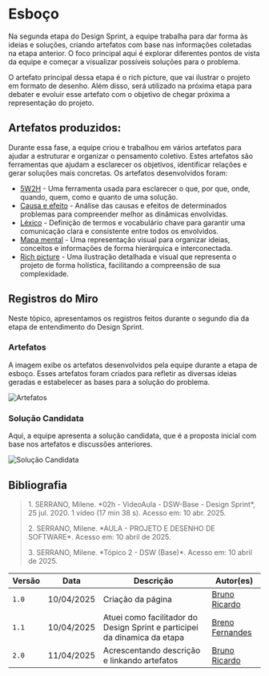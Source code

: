 # Esboço

Na segunda etapa do Design Sprint, a equipe trabalha para dar forma às ideias e soluções, criando artefatos com base nas informações coletadas na etapa anterior. O foco principal aqui é explorar diferentes pontos de vista da equipe e começar a visualizar possíveis soluções para o problema.

O artefato principal dessa etapa é o rich picture, que vai ilustrar o projeto em formato de desenho. Além disso, será utilizado na próxima etapa para debater e evoluir esse artefato com o objetivo de chegar próxima a representação do projeto.

## Artefatos produzidos:

Durante essa fase, a equipe criou e trabalhou em vários artefatos para ajudar a estruturar e organizar o pensamento coletivo. Estes artefatos são ferramentas que ajudam a esclarecer os objetivos, identificar relações e gerar soluções mais concretas. Os artefatos desenvolvidos foram:

- <a href="https://unbarqdsw2025-1-turma01.github.io/2025.1-T01-_G4_QuemFazNiver_GostaDe_Entrega_01/#/Base/5w2h" target = "_blank">5W2H</a> - Uma ferramenta usada para esclarecer o que, por que, onde, quando, quem, como e quanto de uma solução.
- <a href="https://unbarqdsw2025-1-turma01.github.io/2025.1-T01-_G4_QuemFazNiver_GostaDe_Entrega_01/#/Base/1.2.2.CausaEEfeito" target = "_blank">Causa e efeito</a> - Análise das causas e efeitos de determinados problemas para compreender melhor as dinâmicas envolvidas.
- <a href="https://unbarqdsw2025-1-turma01.github.io/2025.1-T01-_G4_QuemFazNiver_GostaDe_Entrega_01/#/Base/lexico" target = "_blank">Léxico</a> - Definição de termos e vocabulário chave para garantir uma comunicação clara e consistente entre todos os envolvidos.
- <a href="https://unbarqdsw2025-1-turma01.github.io/2025.1-T01-_G4_QuemFazNiver_GostaDe_Entrega_01/#/Base/MapaMental" target = "_blank">Mapa mental</a> - Uma representação visual para organizar ideias, conceitos e informações de forma hierárquica e interconectada.
- <a href="https://unbarqdsw2025-1-turma01.github.io/2025.1-T01-_G4_QuemFazNiver_GostaDe_Entrega_01/#/Base/Richpicture" target = "_blank">Rich picture</a> - Uma ilustração detalhada e visual que representa o projeto de forma holística, facilitando a compreensão de sua complexidade.

## Registros do Miro

Neste tópico, apresentamos os registros feitos durante o segundo dia da etapa de entendimento do Design Sprint.

### Artefatos

A imagem exibe os artefatos desenvolvidos pela equipe durante a etapa de esboço. Esses artefatos foram criados para refletir as diversas ideias geradas e estabelecer as bases para a solução do problema.

![Artefatos](/assets/DesignSprint/11.artefatos.png)

### Solução Candidata

Aqui, a equipe apresenta a solução candidata, que é a proposta inicial com base nos artefatos e discussões anteriores. 

![Solução Candidata](/assets/DesignSprint/12.solCand.png)

## Bibliografia

> <p id="1">1. SERRANO, Milene. *02h - VideoAula - DSW-Base - Design Sprint*, 25 jul. 2020. 1 vídeo (17 min 38 s). Acesso em: 10 abr. 2025.</p>
> <p id="2">2. SERRANO, Milene. *AULA - PROJETO E DESENHO DE SOFTWARE*. Acesso em: 10 abril de 2025.</p>  
> <p id="3">3. SERRANO, Milene. *Tópico 2 - DSW (Base)*. Acesso em: 10 abril de 2025.</p>

| Versão | Data       | Descrição                                      | Autor(es)                         |
|--------|------------|------------------------------------------------|-----------------------------------|
| `1.0`  | 10/04/2025 | Criação da página  | [Bruno Ricardo](https://github.com/EhOBruno) |
| `1.1`  | 10/04/2025 | Atuei como facilitador do Design Sprint e participei da dinamica da etapa | [Breno Fernandes](https://github.com/Brenofrds) |
| `2.0`  | 11/04/2025 | Acrescentando descrição e linkando artefatos | [Bruno Ricardo](https://github.com/EhOBruno) |